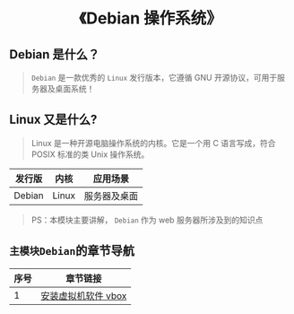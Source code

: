 <!--
+===============================================================================
| @Author: madnesslin(地上马)
+===============================================================================
| @Phone: +86 13695746767
+===============================================================================
| @Date: 2018-10-28 15:09:34
+===============================================================================
| @Email: linjialiang@163.com
+===============================================================================
| @Last modified time: 2019-02-27 09:57:52
+===============================================================================
-->

# <center>《Debian 操作系统》</center>

## Debian 是什么？

> `Debian` 是一款优秀的 `Linux` 发行版本，它遵循 GNU 开源协议，可用于服务器及桌面系统！

## Linux 又是什么?

> Linux 是一种开源电脑操作系统的内核。它是一个用 C 语言写成，符合 POSIX 标准的类 Unix 操作系统。

| 发行版 | 内核  | 应用场景     |
| ------ | ----- | ------------ |
| Debian | Linux | 服务器及桌面 |

> PS：本模块主要讲解， `Debian` 作为 web 服务器所涉及到的知识点

## `主模块Debian`的章节导航

| 序号 | 章节链接                                          |
| ---- | ------------------------------------------------- |
| 1    | [安装虚拟机软件 vbox](./01-安装虚拟机软件vbox.md) |

